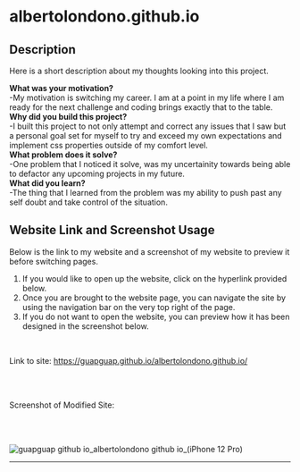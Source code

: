 # albertolondono.github.io

## Description

Here is a short description about my thoughts looking into this project.

<strong>What was your motivation?</strong>
<br>
    -My motivation is switching my career. I am at a point in my life where I am ready for the next challenge and coding brings exactly that to the table.
<br>
<strong>Why did you build this project?</strong>
<br>
    -I built this project to not only attempt and correct any issues that I saw but a personal goal set for myself to try and exceed my own expectations and implement css properties outside of my comfort level.   
<strong>What problem does it solve?</strong>
<br>
    -One problem that I noticed it solve, was my uncertainity towards being able to defactor any upcoming projects in my future.
<br>
<strong>What did you learn?</strong>
<br>
    -The thing that I learned from the problem was my ability to push past any self doubt and take control of the situation. 

## Website Link and Screenshot Usage

Below is the link to my website and a screenshot of my website to preview it before switching pages.

<ol>
    <li>If you would like to open up the website, click on the hyperlink provided below.</li>
    <li>Once you are brought to the website page, you can navigate the site by using the navigation bar on the very top right of the page.</li>
    <li>If you do not want to open the website, you can preview how it has been designed in the screenshot below.</li>
</ol>

<br>

Link to site: <a href="https://guapguap.github.io/albertolondono.github.io/" target="_blank">https://guapguap.github.io/albertolondono.github.io/ </a>

<br>
<br>

Screenshot of Modified Site: 

<br>
<br>

![guapguap github io_albertolondono github io_(iPhone 12 Pro)](https://user-images.githubusercontent.com/102185104/162279000-7999fd7b-9c9e-41dd-b09a-2a5a4c6d13f0.png)



---





